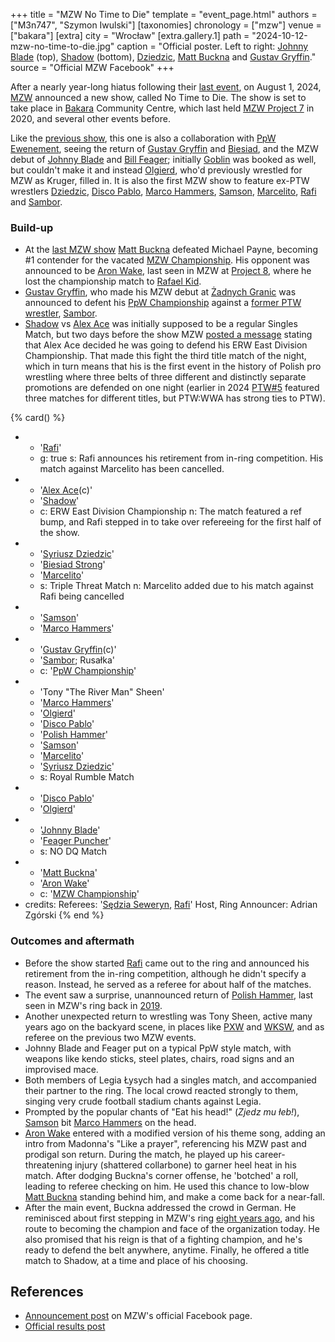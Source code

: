 +++
title = "MZW No Time to Die"
template = "event_page.html"
authors = ["M3n747", "Szymon Iwulski"]
[taxonomies]
chronology = ["mzw"]
venue = ["bakara"]
[extra]
city = "Wrocław"
[extra.gallery.1]
path = "2024-10-12-mzw-no-time-to-die.jpg"
caption = "Official poster. Left to right: [Johnny Blade](@/w/johnny-blade.md) (top), [Shadow](@/w/shadow.md) (bottom), [Dziedzic](@/w/dziedzic.md), [Matt Buckna](@/w/matt-buckna.md) and [Gustav Gryffin](@/w/gustav-gryffin.md)."
source = "Official MZW Facebook"
+++

After a nearly year-long hiatus following their [last event](@/e/ppw/2023-09-23-ppw_mzw-zadnych-granic.md), on August 1, 2024, [MZW](@/o/mzw.md) announced a new show, called No Time to Die.
The show is set to take place in [Bakara](@/v/bakara.md) Community Centre, which last held [MZW Project 7](@/e/mzw/2020-01-18-mzw-project-7-golden-road.md) in 2020, and several other events before.

Like the [previous show](@/e/ppw/2023-09-23-ppw_mzw-zadnych-granic.md), this one is also a collaboration with [PpW Ewenement](@/o/ppw.md), seeing the return of [Gustav Gryffin](@/w/gustav-gryffin.md) and [Biesiad](@/w/biesiad.md), and the MZW debut of [Johnny Blade](@/w/johnny-blade.md) and [Bill Feager](@/w/feager.md); initially [Goblin](@/w/goblin.md) was booked as well, but couldn't make it and instead [Olgierd](@/w/olgierd.md), who'd previously wrestled for MZW as Kruger, filled in. It is also the first MZW show to feature ex-PTW wrestlers [Dziedzic](@/w/dziedzic.md), [Disco Pablo](@/w/disco-pablo.md), [Marco Hammers](@/w/marco-hammers.md), [Samson](@/w/samson.md), [Marcelito](@/w/marcelito.md), [Rafi](@/w/rafi.md) and [Sambor](@/w/sambor.md).

### Build-up

* At the [last MZW show](@/e/ppw/2023-09-23-ppw_mzw-zadnych-granic.md) [Matt Buckna](@/w/matt-buckna.md) defeated Michael Payne, becoming #1 contender for the vacated [MZW Championship](@/c/mzw-championship.md). His opponent was announced to be [Aron Wake](@/w/aron-wake.md), last seen in MZW at [Project 8](@/e/mzw/2021-08-14-mzw-project-8-golden-road-finals.md), where he lost the championship match to [Rafael Kid](@/w/rafael-kid.md).
* [Gustav Gryffin](@/w/gustav-gryffin.md), who made his MZW debut at [Żadnych Granic](@/e/ppw/2023-09-23-ppw_mzw-zadnych-granic.md) was announced to defent his [PpW Championship](@/c/ppw-championship.md) against a [former PTW wrestler](@/a/ptw-exits.md), [Sambor](@/w/sambor.md).
* [Shadow](@/w/shadow.md) vs [Alex Ace](@/w/alex-ace.md) was initially supposed to be a regular Singles Match, but two days before the show MZW [posted a message][ace-belt] stating that Alex Ace decided he was going to defend his ERW East Division Championship. That made this fight the third title match of the night, which in turn means that his is the first event in the history of Polish pro wrestling where three belts of three different and distinctly separate promotions are defended on one night (earlier in 2024 [PTW#5](@/e/ptw/2024-02-03-ptw-5-gold-rush.md) featured three matches for different titles, but PTW:WWA has strong ties to PTW).

{% card() %}
- - '[Rafi](@/w/rafi.md)'
  - g: true
    s: Rafi announces his retirement from in-ring competition. His match against Marcelito has been cancelled.
- - '[Alex Ace](@/w/alex-ace.md)(c)'
  - '[Shadow](@/w/shadow.md)'
  - c: ERW East Division Championship
    n: The match featured a ref bump, and Rafi stepped in to take over refereeing for the first half of the show.
- - '[Syriusz Dziedzic](@/w/dziedzic.md)'
  - '[Biesiad Strong](@/w/biesiad.md)'
  - '[Marcelito](@/w/marcelito.md)'
  - s: Triple Threat Match
    n: Marcelito added due to his match against Rafi being cancelled
- - '[Samson](@/w/samson.md)'
  - '[Marco Hammers](@/w/marco-hammers.md)'
- - '[Gustav Gryffin](@/w/gustav-gryffin.md)(c)'
  - '[Sambor](@/w/sambor.md); Rusałka'
  - c: '[PpW Championship](@/c/ppw-championship.md)'
- - 'Tony "The River Man" Sheen'
  - '[Marco Hammers](@/w/marco-hammers.md)'
  - '[Olgierd](@/w/olgierd.md)'
  - '[Disco Pablo](@/w/disco-pablo.md)'
  - '[Polish Hammer](@/w/jedrus-bulecka.md)'
  - '[Samson](@/w/samson.md)'
  - '[Marcelito](@/w/marcelito.md)'
  - '[Syriusz Dziedzic](@/w/dziedzic.md)'
  - s: Royal Rumble Match
- - '[Disco Pablo](@/w/disco-pablo.md)'
  - '[Olgierd](@/w/olgierd.md)'
- - '[Johnny Blade](@/w/johnny-blade.md)'
  - '[Feager Puncher](@/w/feager.md)'
  - s: NO DQ Match
- - '[Matt Buckna](@/w/matt-buckna.md)'
  - '[Aron Wake](@/w/aron-wake.md)'
  -  c: '[MZW Championship](@/c/mzw-championship.md)'
- credits:
    Referees: '[Sędzia Seweryn](@/w/sedzia-seweryn.md), [Rafi](@/w/rafi.md)'
    Host, Ring Announcer: Adrian Zgórski
{% end %}

### Outcomes and aftermath

* Before the show started [Rafi](@/w/rafi.md) came out to the ring and announced his retirement from the in-ring competition, although he didn't specify a reason. Instead, he served as a referee for about half of the matches.
* The event saw a surprise, unannounced return of [Polish Hammer](@/w/jedrus-bulecka.md), last seen in MZW's ring back in [2019](@/e/mzw/2019-06-01-mzw-project-5-hero.md).
* Another unexpected return to wrestling was Tony Sheen, active many years ago on the backyard scene, in places like [PXW](@/o/pxw.md) and [WKSW](@/o/wksw.md), and as referee on the previous two MZW events.
* Johnny Blade and Feager put on a typical PpW style match, with weapons like kendo sticks, steel plates, chairs, road signs and an improvised mace.
* Both members of Legia Łysych had a singles match, and accompanied their partner to the ring. The local crowd reacted strongly to them, singing very crude football stadium chants against Legia.
* Prompted by the popular chants of "Eat his head!" (_Zjedz mu łeb!_), [Samson](@/w/samson.md) bit [Marco Hammers](@/w/marco-hammers.md) on the head.
* [Aron Wake](@/w/aron-wake.md) entered with a modified version of his theme song, adding an intro from Madonna's "Like a prayer", referencing his MZW past and prodigal son return. During the match, he played up his career-threatening injury (shattered collarbone) to garner heel heat in his match. After dodging Buckna's corner offense, he 'botched' a roll, leading to referee checking on him. He used this chance to low-blow [Matt Buckna](@/w/matt-buckna.md) standing behind him, and make a come back for a near-fall.
* After the main event, Buckna addressed the crowd in German. He reminisced about first stepping in MZW's ring [eight years ago](@/e/mzw/2016-11-05-mzw-revolution.md), and his route to becoming the champion and face of the organization today. He also promised that his reign is that of a fighting champion, and he's ready to defend the belt anywhere, anytime. Finally, he offered a title match to Shadow, at a time and place of his choosing.


## References

* [Announcement post](https://www.facebook.com/photo/?fbid=893308346160890&set=a.548442050647523) on MZW's official Facebook page.
* [Official results post](https://www.facebook.com/ManiacZoneWrestling/posts/pfbid0xvscovNeQy1cRGucusxTL5gQ5dPAYbgRJLs1apxgY9VQ7CxwdR4C9yNFPbiQWYjkl)

[ace-belt]: https://www.facebook.com/ManiacZoneWrestling/posts/pfbid02AUDkH8aw2xrUgS6Z7agpRns9qNjRSDwJ9q4ZBR1KyKaRTB3kfNcWNvhrLShrYqx9l
